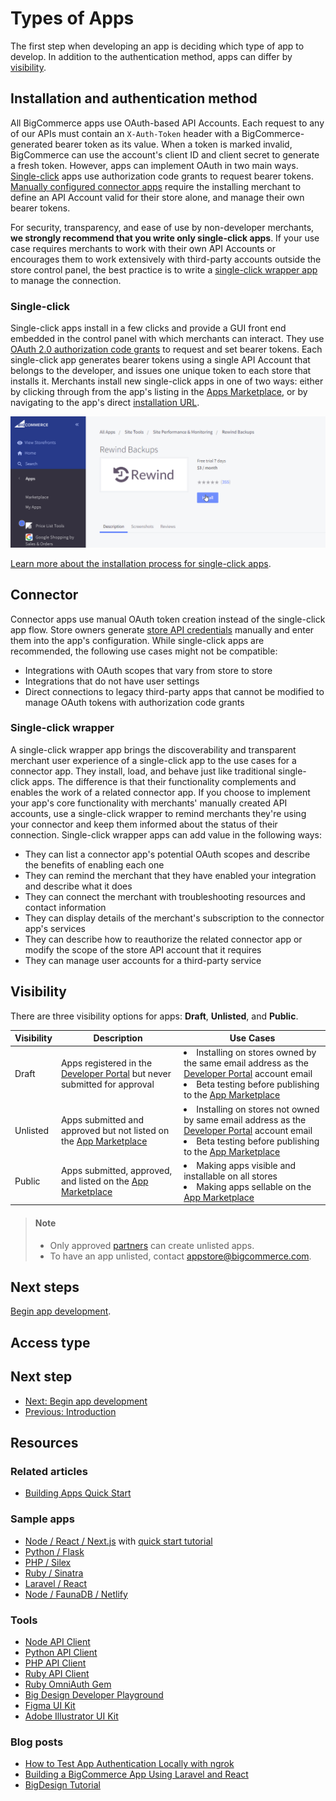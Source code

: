 # Types of Apps



The first step when developing an app is deciding which type of app to develop. In addition to the authentication method, apps can differ by [visibility](#visibility). 

## Installation and authentication method

All BigCommerce apps use OAuth-based API Accounts. Each request to any of our APIs must contain an `X-Auth-Token` header with a BigCommerce-generated bearer token as its value. When a token is marked invalid, BigCommerce can use the account's client ID and client secret to generate a fresh token. However, apps can implement OAuth in two main ways. [Single-click](#single-click) apps use authorization code grants to request bearer tokens. [Manually configured connector apps](#connector) require the installing merchant to define an API Account valid for their store alone, and manage their own bearer tokens. 

For security, transparency, and ease of use by non-developer merchants, **we strongly recommend that you write only single-click apps**. If your use case requires merchants to work with their own API Accounts or encourages them to work extensively with third-party accounts outside the store control panel, the best practice is to write a [single-click wrapper app](#single-click-wrapper) to manage the connection.
### Single-click

Single-click apps install in a few clicks and provide a GUI front end embedded in the control panel with which merchants can interact. They use [OAuth 2.0 authorization code grants](https://oauth.net/2/grant-types/authorization-code/) to request and set bearer tokens. Each single-click app generates bearer tokens using a single API Account that belongs to the developer, and issues one unique token to each store that installs it. Merchants install new single-click apps in one of two ways: either by clicking through from the app's listing in the [Apps Marketplace](), or by navigating to the app's direct [installation URL]().

![Install an app from the marketplace](https://raw.githubusercontent.com/bigcommerce/dev-docs/master/assets/images/apps-02-types-01.png "Install an app from the marketplace")

[Learn more about the installation process for single-click apps](https://developer.bigcommerce.com/api-docs/apps/guide/auth).

## Connector
Connector apps use manual OAuth token creation instead of the single-click app flow. Store owners generate [store API credentials](/api-docs/getting-started/authentication/rest-api-authentication#revoking-store-api-credentials) manually and enter them into the app's configuration. While single-click apps are recommended, the following use cases might not be compatible:

- Integrations with OAuth scopes that vary from store to store
- Integrations that do not have user settings
- Direct connections to legacy third-party apps that cannot be modified to manage OAuth tokens with authorization code grants

### Single-click wrapper

A single-click wrapper app brings the discoverability and transparent merchant user experience of a single-click app to the use cases for a connector app. They install, load, and behave just like traditional single-click apps. The difference is that their functionality complements and enables the work of a related connector app. If you choose to implement your app's core functionality with merchants' manually created API accounts, use a single-click wrapper to remind merchants they're using your connector and keep them informed about the status of their connection.  Single-click wrapper apps can add value in the following ways:

- They can list a connector app's potential OAuth scopes and describe the benefits of enabling each one
- They can remind the merchant that they have enabled your integration and describe what it does
- They can connect the merchant with troubleshooting resources and contact information
- They can display details of the merchant's subscription to the connector app's services
- They can describe how to reauthorize the related connector app or modify the scope of the store API account that it requires
- They can manage user accounts for a third-party service 


## Visibility
There are three visibility options for apps: **Draft**, **Unlisted**, and **Public**.

| Visibility | Description | Use Cases |
| --- | --- | --- |
| Draft | Apps registered in the [Developer Portal](https://devtools.bigcommerce.com/) but never submitted for approval | <li>Installing on stores owned by the same email address as the [Developer Portal](https://devtools.bigcommerce.com/auth/bigcommerce) account email</li><li>Beta testing before publishing to the [App Marketplace](https://www.bigcommerce.com/apps/)</li> |
| Unlisted | Apps submitted and approved but not listed on the [App Marketplace](https://www.bigcommerce.com/apps/) | <li>Installing on stores not owned by same email address as the [Developer Portal](https://devtools.bigcommerce.com/auth/bigcommerce) account email</li><li>Beta testing before publishing to the [App Marketplace](https://www.bigcommerce.com/apps/) |
| Public | Apps submitted, approved, and listed on the [App Marketplace](https://www.bigcommerce.com/apps/) | <li>Making apps visible and installable on all stores</li><li>Making apps sellable on the [App Marketplace](https://www.bigcommerce.com/apps/) |

<!-- theme: info -->
> #### Note
> * Only approved [partners](https://www.bigcommerce.com/partners/) can create unlisted apps.
> * To have an app unlisted, contact <a href="mailto:appstore@bigcommerce.com">appstore@bigcommerce.com</a>.



## Next steps
[Begin app development](/api-docs/apps/guide/development).

## Access type

## Next step
* [Next: Begin app development](https://developer.bigcommerce.com/api-docs/apps/guide/development)
* [Previous: Introduction](https://developer.bigcommerce.com/api-docs/apps/guide/intro)

## Resources

### Related articles
* [Building Apps Quick Start](/api-docs/apps/quick-start)

### Sample apps
* [Node / React / Next.js](https://github.com/bigcommerce/sample-app-nodejs) with [quick start tutorial](https://developer.bigcommerce.com/api-docs/apps/quick-start)
* [Python / Flask](https://github.com/bigcommerce/hello-world-app-python-flask)
* [PHP / Silex](https://github.com/bigcommerce/hello-world-app-php-silex)
* [Ruby / Sinatra](https://github.com/bigcommerce/hello-world-app-ruby-sinatra)
* [Laravel / React](https://github.com/bigcommerce/laravel-react-sample-app)
* [Node / FaunaDB / Netlify](https://github.com/bigcommerce/channels-app/)

### Tools
* [Node API Client](https://github.com/bigcommerce/node-bigcommerce/)
* [Python API Client](https://github.com/bigcommerce/bigcommerce-api-python)
* [PHP API Client](https://github.com/bigcommerce/bigcommerce-api-php)
* [Ruby API Client](https://github.com/bigcommerce/bigcommerce-api-ruby)
* [Ruby OmniAuth Gem](https://github.com/bigcommerce/omniauth-bigcommerce)
* [Big Design Developer Playground](https://developer.bigcommerce.com/big-design)
* [Figma UI Kit](https://www.figma.com/file/jTVuUkiZ1j3rux8WHG4IKK/BigDesign-UI-Kit?node-id=0%3A1/duplicate)
* [Adobe Illustrator UI Kit](https://design.bigcommerce.com/bigdesign-ui-kit)

### Blog posts
* [How to Test App Authentication Locally with ngrok](https://medium.com/bigcommerce-developer-blog/how-to-test-app-authentication-locally-with-ngrok-149150bfe4cf)
* [Building a BigCommerce App Using Laravel and React](https://medium.com/bigcommerce-developer-blog/building-a-bigcommerce-app-using-laravel-and-react-711ceceb5006)
* [BigDesign Tutorial](https://medium.com/bigcommerce-developer-blog/bigdesign-build-native-looking-uis-with-the-bigcommerce-design-system-fb06a01a24f2)
